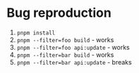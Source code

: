 # Bug reproduction

1. `pnpm install`
2. `pnpm --filter=foo build` - works
3. `pnpm --filter=foo api:update` - works
4. `pnpm --filter=bar build` - works
5. `pnpm --filter=bar api:update` - breaks
